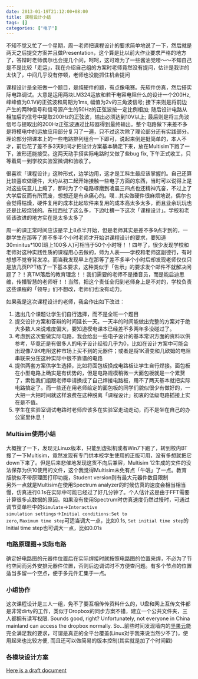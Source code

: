 ```yaml
---
date: 2013-01-19T21:12:00+08:00
title: 课程设计小结
tags: []
categories: ["电子"]
---
```


不知不觉又忙了一个星期，周一老师把课程设计的要求简单地说了一下，然后就是两天之后提交方案并且做Presentation，这个算是比以前大作业要求严格的地方了，答辩时老师偶尔也会提几个问，呵呵，这可难为了一些酱油党喽～～不知自己是不是比较「走运」，我在介绍自己组的方案时老师竟然没有提问，估计是我讲的太快了，中间几乎没有停顿，老师也没能抓住机会提问  

课程设计是全班做一个题目，是纯硬件的题，有点像电赛。先软件仿真，然后搭实际电路调试。大意是运用两块LM324运放和若干电容电阻什么的设计一个200Hz, 峰峰值为0.1V的正弦波和周期为1ms, 幅值为2v的三角波信号; 接下来则是将前边产生的两种信号和信号源产生的50Hz的正弦波按一定比例相加; 随后设计电路从相加后的信号中提取200Hz的正弦波，输出必须达到10V以上; 最后则是将三角波信号与提取出的200Hz正弦波通过比较器得到最终输出。整个电路做下来差不多是将模电中的运放应用部分复习了一遍，只不过这次除了理论部分还有实践部分。理论部分把课本上的一些电路排列组合一下即可，说起来倒是挺简单的，本人不才，前后花了差不多3天时间才把设计方案基本确定下来，放在Multisim下跑了一下，波形还能接受。这两天动手搭实际电路时又做了些bug fix, 下午正式收工，只等着周一到学校实验室微调和验收了。  
<!--more-->
很喜欢「课程设计」这种形式，边学边用，这才是工科生最应该掌握的。自己还算比较喜欢做硬件，大约从初二起开始接触一些电子方面的东西，当时可以说得上是对这些玩意儿上瘾了，那时为了个电路琢磨到凌晨三四点也还精神亢奋，不过上了大学后反而有所荒废，想想还是有点痛心的。噗...其实做硬件很麻烦地说，偶尔也会觉得枯燥，硬件复用的成本比起软件来复用的成本高太多太多，而且业余玩玩也还是比较烧钱的。东拉西扯了这么多，下边吐槽一下这次「课程设计」。学校和老师该改进的地方实在是太多太多了

周一的课正常时间应该是早上8点半开始，但是老师其实是差不多9点才到的，一群学生在那等了差不多半个小时老师才开始讲课程设计的要求，要知道30minitus\*100(班上100多人)可相当于50个小时呀！！四年了，很少发现学校和老师对这种实践性质的课程用心去做的，师为人表——学校和老师这副德行，有时想想不觉脊背发凉。而当我发现早上在那等了差不多半个小时后却发现老师仅仅只是放几页PPT练了一下基本要求，这种类似于「告示」的要求发个邮件不就解决问题了？！真TM落后的教育理念！！我们需要的老师不是播音员，而是能启迪思维，传播智慧的老师呀！！当然，把这个责任全归到老师身上是不对的，学校负责这些课程的「领导」们不想改，老师们也没有动力。  

如果我是这次课程设计的老师，我会作出如下改进：

1. 选出几个课题让学生们自行选择，而不是全班一个题目  
2. 提交设计方案和答辩的时间延长一天。一天半的时间能做出完整的方案对于绝大多数人来说难度偏大，要知道模电课本已经差不多两年多没碰过了。  
3. 考虑到这次要做实际电路，我会给出一些电子设计的基本常识方面的资料以供参考，毕竟还是有很多人的电子设计经验几乎为0，比如在设计方案中可能会出现像7.9K电阻这种市场上买不到的元器件；或者是将1K滑变和几欧姆的电阻串联来分压这种实际中很不靠谱的电路  
4. 提供两套方案供学生选择，比如将面包板换成电路板让学生自行焊接。面包板在小型电路上确实是有优势的，但是电路规模稍微一大面包板就是一个累赘了，索性我们组跟老师申请换成了自己焊接电路板，用不了两天基本就把实际电路搞定了。而一些还在用老师给定的面包板的同学们貌似很少有做好的，一大把一大把时间就这样浪费在这种脱离「课程设计」初衷的低级电路插接上实在是不值。
5. 学生在实验室调试电路时老师应该多在实验室走动走动，而不是坐在自己的办公室里休息！

### Multisim使用小结  
大概搜了一下，发现无Linux版本，只能到虚拟机或者Win7下跑了，转到校内BT搜了一下Multisim，竟然发现有专门供本校学生使用的正版可用，没有多想就把它down下来了。但是后来悲催地发现这货不向后兼容，Multisim 12生成的文件的没法保存为供10使用的文件，这个我觉得Multisim未免有点「牛氓」了一点。教育版貌似不带原理图打印功能，Student version则有最大元器件数目限制  
另外一点就是Multisim在使用Spectrum analyzer的时候仿真的速度会相当相当慢，仿真进行0.1s在实际中可能已经过了好几分钟了。个人估计这是由于FFT需要计算很多点数据的原因。如果没有使用Spectrum时仿真速度仍然过慢时，可通过调节菜单栏中的<code>Simulate</code>-><code>Interactive simulation settings</code>-><code>Initial conditions:Set to zero</code>, <code>Maximum time step</code>可适当调大一点，比如0.1s, <code>Set initial time step</code>的Initial time step也可调大一点，比如0.01s     

### 电路原理图->实际电路  
确定好电路图的元器件位置后在实际焊接时就按照电路图的位置来焊，不必为了节约空间而另外安排元器件位置，否则后边调试时不方便查问题。有多个节点的位置适当多留一个空点，便于多元件汇集于一点。  

### 小组协作  
这次课程设计是三人一组，免不了要互相传传资料什么的，U盘和网上互传文件都是非常dirty的工作，类似于Dropbox的同步方案不错，建立一个公共文件夹，三人都拥有读写权限. Sounds good, right? Unfortunately, not everyone in China mainland can access the dropbox normally. So...前些时间发现墙内的[坚果云](http://www.jianguoyun.com)能完全满足我的要求，可谓是真正的全平台覆盖(Linux对于我来说当然少不了)，使用起来也比较方便, 而且还可以做简易的版本控制(其实就是加了个时间戳)  

### 各模块设计方案  
[Here is a draft document](/downloads/curriculum_design_draft.pdf)